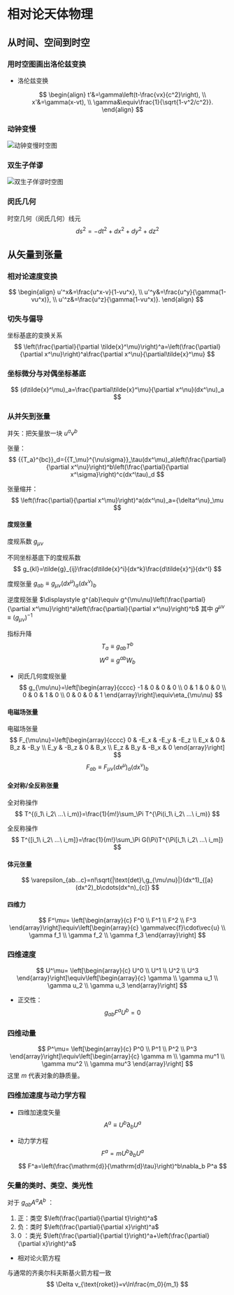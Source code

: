 # 相对论天体物理

## 从时间、空间到时空

### 用时空图画出洛伦兹变换

- 洛伦兹变换
  
  $$
  \begin{align}
  t'&=\gamma\left(t-\frac{vx}{c^2}\right), \\
  x'&=\gamma(x-vt), \\
  \gamma&\equiv\frac{1}{\sqrt{1-v^2/c^2}}.
  \end{align}
  $$

### 动钟变慢

![动钟变慢时空图](./relativity_fig/move_clock_slow.png)

### 双生子佯谬

![双生子佯谬时空图](./relativity_fig/brothers_trouble.png)

### 闵氏几何

时空几何（闵氏几何）线元
$$
ds^2=-dt^2+dx^2+dy^2+dz^2
$$

## 从矢量到张量

### 相对论速度变换

$$
\begin{align}
u'^x&=\frac{u^x-v}{1-vu^x}, \\
u'^y&=\frac{u^y}{\gamma(1-vu^x)}, \\
u'^z&=\frac{u^z}{\gamma(1-vu^x)}.
\end{align}
$$

### 切失与偏导

坐标基底的变换关系
$$
\left(\frac{\partial}{\partial \tilde{x}^\mu}\right)^a=\left(\frac{\partial}{\partial x^\nu}\right)^a\frac{\partial x^\nu}{\partial\tilde{x}^\mu}
$$

### 坐标微分与对偶坐标基底

$$
(d\tilde{x}^\mu)_a=\frac{\partial\tilde{x}^\mu}{\partial x^\nu}(dx^\nu)_a
$$

### 从并矢到张量

并矢：把矢量放一块 $u^av^b$

张量：
$$
{{T_a}^{bc}}_d={{T_\mu}^{\nu\sigma}}_\tau(dx^\mu)_a\left(\frac{\partial}{\partial x^\nu}\right)^b\left(\frac{\partial}{\partial x^\sigma}\right)^c(dx^\tau)_d
$$

张量缩并：
$$
\left(\frac{\partial}{\partial x^\mu}\right)^a(dx^\nu)_a={\delta^\nu}_\mu
$$

#### 度规张量

度规系数 $g_{\mu\nu}$

不同坐标基底下的度规系数
$$
g_{kl}=\tilde{g}_{ij}\frac{d\tilde{x}^i}{dx^k}\frac{d\tilde{x}^j}{dx^l}
$$

度规张量 $g_{ab}\equiv g_{\mu\nu}(dx^\mu)_a(dx^\nu)_b$

逆度规张量 $\displaystyle g^{ab}\equiv g^{\mu\nu}\left(\frac{\partial}{\partial x^\mu}\right)^a\left(\frac{\partial}{\partial x^\nu}\right)^b$ 其中 $g^{\mu\nu}\equiv(g_{\mu\nu})^{-1}$

指标升降
$$
T_a\equiv g_{ab}T^b
$$
$$
W^a\equiv g^{ab}W_b
$$

- 闵氏几何度规张量
$$
g_{\mu\nu}=\left[\begin{array}{cccc}
-1 & 0 & 0 & 0 \\
0 & 1 & 0 & 0 \\
0 & 0 & 1 & 0 \\
0 & 0 & 0 & 1
\end{array}\right]\equiv\eta_{\mu\nu}
$$

#### 电磁场张量

电磁场张量
$$
F_{\mu\nu}=\left[\begin{array}{cccc}
0 & -E_x & -E_y & -E_z \\
E_x & 0 & B_z & -B_y \\
E_y & -B_z & 0 & B_x \\
E_z & B_y & -B_x & 0
\end{array}\right]
$$
$$
F_{ab}\equiv F_{\mu\nu}(dx^\mu)_a(dx^\nu)_b
$$

#### 全对称/全反称张量

全对称操作
$$
T^{(i_1\ i_2\ ...\ i_m)}=\frac{1}{m!}\sum_\Pi T^{\Pi(i_1\ i_2\ ...\ i_m)}
$$

全反称操作
$$
T^{[i_1\ i_2\ ...\ i_m]}=\frac{1}{m!}\sum_\Pi G(\Pi)T^{\Pi[i_1\ i_2\ ...\ i_m]}
$$

#### 体元张量

$$
\varepsilon_{ab...c}=n!\sqrt{|\text{det}\,g_{\mu\nu}|}(dx^1)_{[a}(dx^2)_b\cdots(dx^n)_{c]}
$$

#### 四维力

$$
F^\mu=
\left[\begin{array}{c}
F^0 \\
F^1 \\
F^2 \\
F^3
\end{array}\right]\equiv\left[\begin{array}{c}
\gamma\vec{f}\cdot\vec{u} \\
\gamma f_1 \\
\gamma f_2 \\
\gamma f_3
\end{array}\right]
$$

### 四维速度

$$
U^\mu=
\left[\begin{array}{c}
U^0 \\
U^1 \\
U^2 \\
U^3
\end{array}\right]\equiv\left[\begin{array}{c}
\gamma \\
\gamma u_1 \\
\gamma u_2 \\
\gamma u_3
\end{array}\right]
$$

- 正交性：
$$
g_{ab}F^aU^b=0
$$

### 四维动量

$$
P^\mu=
\left[\begin{array}{c}
P^0 \\
P^1 \\
P^2 \\
P^3
\end{array}\right]\equiv\left[\begin{array}{c}
\gamma m \\
\gamma mu^1 \\
\gamma mu^2 \\
\gamma mu^3
\end{array}\right]
$$
这里 $m$ 代表对象的静质量。

### 四维加速度与动力学方程

- 四维加速度矢量
$$
A^a\equiv U^b\partial_b U^a
$$

- 动力学方程
$$
F^a=mU^b\partial_b U^a
$$
$$
F^a=\left(\frac{\mathrm{d}}{\mathrm{d}\tau}\right)^b\nabla_b P^a
$$

### 矢量的类时、类空、类光性

对于 $g_{ab}A^aA^b$ ：
1. 正：类空 $\left(\frac{\partial}{\partial t}\right)^a$
2. 负：类时 $\left(\frac{\partial}{\partial x}\right)^a$
3. $0$ ：类光 $\left(\frac{\partial}{\partial t}\right)^a+\left(\frac{\partial}{\partial x}\right)^a$

- 相对论火箭方程

与通常的齐奥尔科夫斯基火箭方程一致
$$
\Delta v_{\text{roket}}=v\ln\frac{m_0}{m_1}
$$
